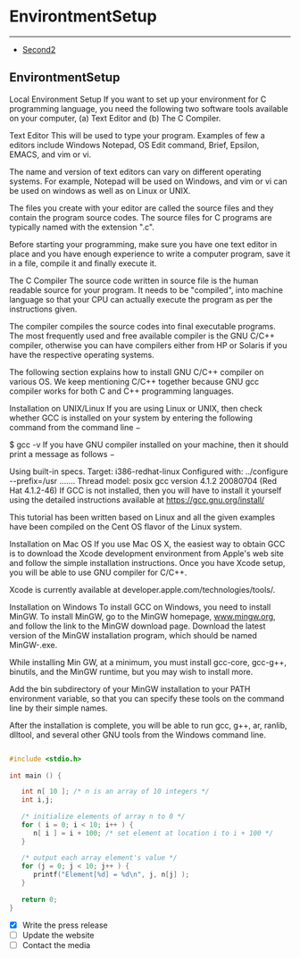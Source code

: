 # EnvirontmentSetup

---

- [Second2](#section-2)

<a name="section-2"></a>
## EnvirontmentSetup


Local Environment Setup
If you want to set up your environment for C programming language, you need the following two software tools available on your computer, (a) Text Editor and (b) The C Compiler.

Text Editor
This will be used to type your program. Examples of few a editors include Windows Notepad, OS Edit command, Brief, Epsilon, EMACS, and vim or vi.

The name and version of text editors can vary on different operating systems. For example, Notepad will be used on Windows, and vim or vi can be used on windows as well as on Linux or UNIX.

The files you create with your editor are called the source files and they contain the program source codes. The source files for C programs are typically named with the extension ".c".

Before starting your programming, make sure you have one text editor in place and you have enough experience to write a computer program, save it in a file, compile it and finally execute it.

The C Compiler
The source code written in source file is the human readable source for your program. It needs to be "compiled", into machine language so that your CPU can actually execute the program as per the instructions given.

The compiler compiles the source codes into final executable programs. The most frequently used and free available compiler is the GNU C/C++ compiler, otherwise you can have compilers either from HP or Solaris if you have the respective operating systems.

The following section explains how to install GNU C/C++ compiler on various OS. We keep mentioning C/C++ together because GNU gcc compiler works for both C and C++ programming languages.

Installation on UNIX/Linux
If you are using Linux or UNIX, then check whether GCC is installed on your system by entering the following command from the command line −

$ gcc -v
If you have GNU compiler installed on your machine, then it should print a message as follows −

Using built-in specs.
Target: i386-redhat-linux
Configured with: ../configure --prefix=/usr .......
Thread model: posix
gcc version 4.1.2 20080704 (Red Hat 4.1.2-46)
If GCC is not installed, then you will have to install it yourself using the detailed instructions available at https://gcc.gnu.org/install/

This tutorial has been written based on Linux and all the given examples have been compiled on the Cent OS flavor of the Linux system.

Installation on Mac OS
If you use Mac OS X, the easiest way to obtain GCC is to download the Xcode development environment from Apple's web site and follow the simple installation instructions. Once you have Xcode setup, you will be able to use GNU compiler for C/C++.

Xcode is currently available at developer.apple.com/technologies/tools/.

Installation on Windows
To install GCC on Windows, you need to install MinGW. To install MinGW, go to the MinGW homepage, www.mingw.org, and follow the link to the MinGW download page. Download the latest version of the MinGW installation program, which should be named MinGW-<version>.exe.

While installing Min GW, at a minimum, you must install gcc-core, gcc-g++, binutils, and the MinGW runtime, but you may wish to install more.

Add the bin subdirectory of your MinGW installation to your PATH environment variable, so that you can specify these tools on the command line by their simple names.

After the installation is complete, you will be able to run gcc, g++, ar, ranlib, dlltool, and several other GNU tools from the Windows command line.



```C

#include <stdio.h>
 
int main () {

   int n[ 10 ]; /* n is an array of 10 integers */
   int i,j;
 
   /* initialize elements of array n to 0 */         
   for ( i = 0; i < 10; i++ ) {
      n[ i ] = i + 100; /* set element at location i to i + 100 */
   }
   
   /* output each array element's value */
   for (j = 0; j < 10; j++ ) {
      printf("Element[%d] = %d\n", j, n[j] );
   }
 
   return 0;
}

```


- [x] Write the press release
- [ ] Update the website
- [ ] Contact the media
